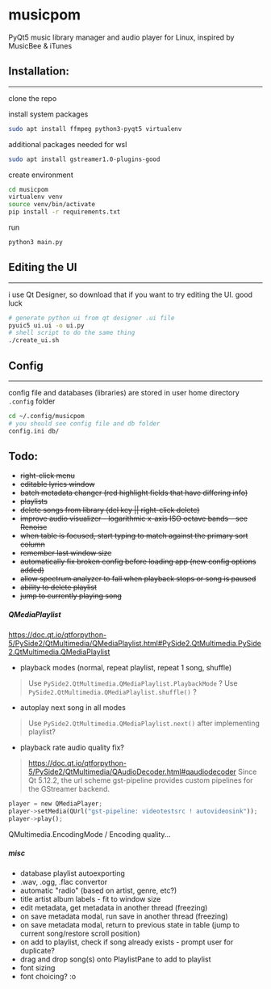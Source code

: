 # musicpom

PyQt5 music library manager and audio player for Linux, inspired by MusicBee & iTunes

## Installation:
___
clone the repo

install system packages
```bash
sudo apt install ffmpeg python3-pyqt5 virtualenv
```

additional packages needed for wsl
```bash
sudo apt install gstreamer1.0-plugins-good
```

create environment
```bash
cd musicpom
virtualenv venv
source venv/bin/activate
pip install -r requirements.txt
```

run
```bash
python3 main.py
```
## Editing the UI
___
i use Qt Designer, so download that if you want to try editing the UI. good luck
```bash
# generate python ui from qt designer .ui file
pyuic5 ui.ui -o ui.py
# shell script to do the same thing
./create_ui.sh
```
## Config
___
config file and databases (libraries) are stored in user home directory `.config` folder
```bash
cd ~/.config/musicpom
# you should see config file and db folder
config.ini db/
```

## Todo:

- ~~right-click menu~~
- ~~editable lyrics window~~
- ~~batch metadata changer (red highlight fields that have differing info)~~
- ~~playlists~~
- ~~delete songs from library (del key || right-click delete)~~
- ~~improve audio visualizer - logarithmic x-axis ISO octave bands - see Renoise~~
- ~~when table is focused, start typing to match against the primary sort column~~
- ~~remember last window size~~
- ~~automatically fix broken config before loading app (new config options added)~~
- ~~allow spectrum analyzer to fall when playback stops or song is paused~~
- ~~ability to delete playlist~~
- ~~jump to currently playing song~~
##### QMediaPlaylist
https://doc.qt.io/qtforpython-5/PySide2/QtMultimedia/QMediaPlaylist.html#PySide2.QtMultimedia.PySide2.QtMultimedia.QMediaPlaylist
- playback modes (normal, repeat playlist, repeat 1 song, shuffle)
> Use `PySide2.QtMultimedia.QMediaPlaylist.PlaybackMode` ?
> Use `PySide2.QtMultimedia.QMediaPlaylist.shuffle()` ?
- autoplay next song in all modes
> Use `PySide2.QtMultimedia.QMediaPlaylist.next()` after implementing playlist?
- playback rate audio quality fix?
> https://doc.qt.io/qtforpython-5/PySide2/QtMultimedia/QAudioDecoder.html#qaudiodecoder
> Since Qt 5.12.2, the url scheme gst-pipeline provides custom pipelines for the GStreamer backend.
```py
player = new QMediaPlayer;
player->setMedia(QUrl("gst-pipeline: videotestsrc ! autovideosink"));
player->play();
```
QMultimedia.EncodingMode / Encoding quality...
##### misc
- database playlist autoexporting
- .wav, .ogg, .flac convertor
- automatic "radio" (based on artist, genre, etc?)
- title artist album labels - fit to window size
- edit metadata, get metadata in another thread (freezing)
- on save metadata modal, run save in another thread (freezing)
- on save metadata modal, return to previous state in table (jump to current song/restore scroll position)
- on add to playlist, check if song already exists - prompt user for duplicate?
- drag and drop song(s) onto PlaylistPane to add to playlist
- font sizing
- font choicing? :o


